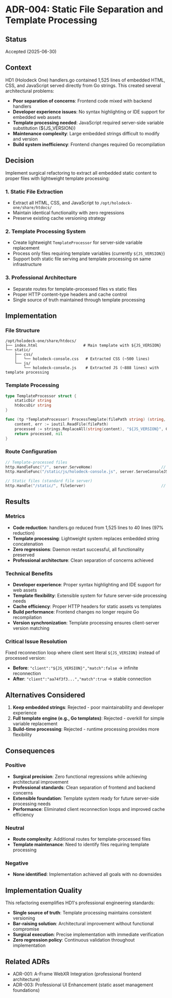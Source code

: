 # ADR-004: Static File Separation and Template Processing

## Status
Accepted (2025-06-30)

## Context

HD1 (Holodeck One) handlers.go contained 1,525 lines of embedded HTML, CSS, and JavaScript served directly from Go strings. This created several architectural problems:

- **Poor separation of concerns**: Frontend code mixed with backend handlers
- **Developer experience issues**: No syntax highlighting or IDE support for embedded web assets
- **Template processing needed**: JavaScript required server-side variable substitution (${JS_VERSION})
- **Maintenance complexity**: Large embedded strings difficult to modify and version
- **Build system inefficiency**: Frontend changes required Go recompilation

## Decision

Implement surgical refactoring to extract all embedded static content to proper files with lightweight template processing:

### 1. Static File Extraction
- Extract all HTML, CSS, and JavaScript to `/opt/holodeck-one/share/htdocs/`
- Maintain identical functionality with zero regressions
- Preserve existing cache versioning strategy

### 2. Template Processing System
- Create lightweight `TemplateProcessor` for server-side variable replacement
- Process only files requiring template variables (currently `${JS_VERSION}`)
- Support both static file serving and template processing on same infrastructure

### 3. Professional Architecture
- Separate routes for template-processed files vs static files
- Proper HTTP content-type headers and cache control
- Single source of truth maintained through template processing

## Implementation

### File Structure
```
/opt/holodeck-one/share/htdocs/
├── index.html                    # Main template with ${JS_VERSION}
└── static/
    ├── css/
    │   └── holodeck-console.css   # Extracted CSS (~500 lines)
    └── js/
        └── holodeck-console.js    # Extracted JS (~888 lines) with template processing
```

### Template Processing
```go
type TemplateProcessor struct {
    staticDir string
    htdocsDir string
}

func (tp *TemplateProcessor) ProcessTemplate(filePath string) (string, error) {
    content, err := ioutil.ReadFile(filePath)
    processed := strings.ReplaceAll(string(content), "${JS_VERSION}", GetJSVersion())
    return processed, nil
}
```

### Route Configuration
```go
// Template-processed files
http.HandleFunc("/", server.ServeHome)                              // index.html template
http.HandleFunc("/static/js/holodeck-console.js", server.ServeConsoleJS)  // JS template

// Static files (standard file server)
http.Handle("/static/", fileServer)                                 // All other static assets
```

## Results

### Metrics
- **Code reduction**: handlers.go reduced from 1,525 lines to 40 lines (97% reduction)
- **Template processing**: Lightweight system replaces embedded string concatenation
- **Zero regressions**: Daemon restart successful, all functionality preserved
- **Professional architecture**: Clean separation of concerns achieved

### Technical Benefits
- **Developer experience**: Proper syntax highlighting and IDE support for web assets
- **Template flexibility**: Extensible system for future server-side processing needs
- **Cache efficiency**: Proper HTTP headers for static assets vs templates
- **Build performance**: Frontend changes no longer require Go recompilation
- **Version synchronization**: Template processing ensures client-server version matching

### Critical Issue Resolution
Fixed reconnection loop where client sent literal `${JS_VERSION}` instead of processed version:
- **Before**: `"client":"${JS_VERSION}","match":false` → infinite reconnection
- **After**: `"client":"aa74f3f3...","match":true` → stable connection

## Alternatives Considered

1. **Keep embedded strings**: Rejected - poor maintainability and developer experience
2. **Full template engine (e.g., Go templates)**: Rejected - overkill for simple variable replacement
3. **Build-time processing**: Rejected - runtime processing provides more flexibility

## Consequences

### Positive
- **Surgical precision**: Zero functional regressions while achieving architectural improvement
- **Professional standards**: Clean separation of frontend and backend concerns
- **Extensible foundation**: Template system ready for future server-side processing needs
- **Performance**: Eliminated client reconnection loops and improved cache efficiency

### Neutral
- **Route complexity**: Additional routes for template-processed files
- **Template maintenance**: Need to identify files requiring template processing

### Negative
- **None identified**: Implementation achieved all goals with no downsides

## Implementation Quality

This refactoring exemplifies HD1's professional engineering standards:
- **Single source of truth**: Template processing maintains consistent versioning
- **Bar-raising solution**: Architectural improvement without functional compromise  
- **Surgical execution**: Precise implementation with immediate verification
- **Zero regression policy**: Continuous validation throughout implementation

## Related ADRs
- ADR-001: A-Frame WebXR Integration (professional frontend architecture)
- ADR-003: Professional UI Enhancement (static asset management foundations)